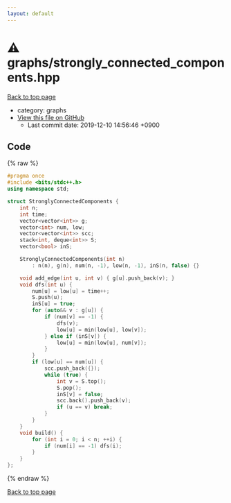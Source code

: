 ```yaml
---
layout: default
---
```


<!-- mathjax config similar to math.stackexchange -->
<script type="text/javascript" async
  src="https://cdnjs.cloudflare.com/ajax/libs/mathjax/2.7.5/MathJax.js?config=TeX-MML-AM_CHTML">
</script>
<script type="text/x-mathjax-config">
  MathJax.Hub.Config({
    TeX: { equationNumbers: { autoNumber: "AMS" }},
    tex2jax: {
      inlineMath: [ ['$','$'] ],
      processEscapes: true
    },
    "HTML-CSS": { matchFontHeight: false },
    displayAlign: "left",
    displayIndent: "2em"
  });
</script>

<script type="text/javascript" src="https://cdnjs.cloudflare.com/ajax/libs/jquery/3.4.1/jquery.min.js"></script>
<script src="https://cdn.jsdelivr.net/npm/jquery-balloon-js@1.1.2/jquery.balloon.min.js" integrity="sha256-ZEYs9VrgAeNuPvs15E39OsyOJaIkXEEt10fzxJ20+2I=" crossorigin="anonymous"></script>
<script type="text/javascript" src="../../assets/js/copy-button.js"></script>
<link rel="stylesheet" href="../../assets/css/copy-button.css" />


# :warning: graphs/strongly_connected_components.hpp
<a href="../../index.html">Back to top page</a>

* category: graphs
* <a href="{{ site.github.repository_url }}/blob/master/graphs/strongly_connected_components.hpp">View this file on GitHub</a>
    - Last commit date: 2019-12-10 14:56:46 +0900




## Code
{% raw %}
```cpp
#pragma once
#include <bits/stdc++.h>
using namespace std;

struct StronglyConnectedComponents {
    int n;
    int time;
    vector<vector<int>> g;
    vector<int> num, low;
    vector<vector<int>> scc;
    stack<int, deque<int>> S;
    vector<bool> inS;

    StronglyConnectedComponents(int n)
        : n(n), g(n), num(n, -1), low(n, -1), inS(n, false) {}

    void add_edge(int u, int v) { g[u].push_back(v); }
    void dfs(int u) {
        num[u] = low[u] = time++;
        S.push(u);
        inS[u] = true;
        for (auto&& v : g[u]) {
            if (num[v] == -1) {
                dfs(v);
                low[u] = min(low[u], low[v]);
            } else if (inS[v]) {
                low[u] = min(low[u], num[v]);
            }
        }
        if (low[u] == num[u]) {
            scc.push_back({});
            while (true) {
                int v = S.top();
                S.pop();
                inS[v] = false;
                scc.back().push_back(v);
                if (u == v) break;
            }
        }
    }
    void build() {
        for (int i = 0; i < n; ++i) {
            if (num[i] == -1) dfs(i);
        }
    }
};
```
{% endraw %}

<a href="../../index.html">Back to top page</a>

